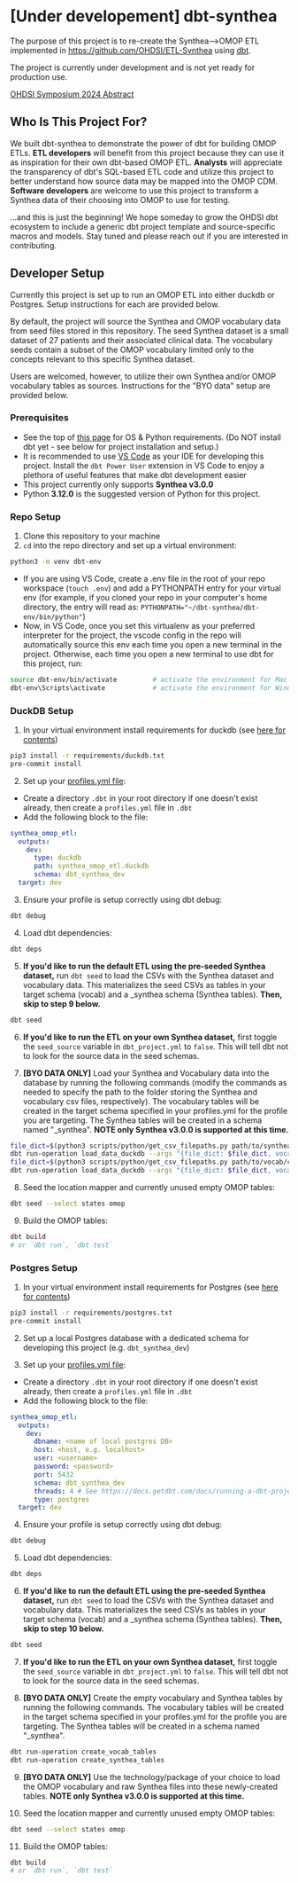 # [Under developement] dbt-synthea
The purpose of this project is to re-create the Synthea-->OMOP ETL implemented in https://github.com/OHDSI/ETL-Synthea using [dbt](https://github.com/dbt-labs/dbt-core).

The project is currently under development and is not yet ready for production use.

[OHDSI Symposium 2024 Abstract](https://www.ohdsi.org/wp-content/uploads/2024/10/124-Sadowski-dbt-synthea-Abstract-Julien-Nakache.pdf)

## Who Is This Project For?

We built dbt-synthea to demonstrate the power of dbt for building OMOP ETLs.  **ETL developers** will benefit from this project because they can use it as inspiration for their own dbt-based OMOP ETL.  **Analysts** will appreciate the transparency of dbt's SQL-based ETL code and utilize this project to better understand how source data may be mapped into the OMOP CDM.  **Software developers** are welcome to use this project to transform a Synthea data of their choosing into OMOP to use for testing.

...and this is just the beginning!  We hope someday to grow the OHDSI dbt ecosystem to include a generic dbt project template and source-specific macros and models.  Stay tuned and please reach out if you are interested in contributing.

## Developer Setup

Currently this project is set up to run an OMOP ETL into either duckdb or Postgres.  Setup instructions for each are provided below.

By default, the project will source the Synthea and OMOP vocabulary data from seed files stored in this repository.  The seed Synthea dataset is a small dataset of 27 patients and their associated clinical data.  The vocabulary seeds contain a subset of the OMOP vocabulary limited only to the concepts relevant to this specific Synthea dataset.

Users are welcomed, however, to utilize their own Synthea and/or OMOP vocabulary tables as sources.  Instructions for the "BYO data" setup are provided below.

### Prerequisites
- See the top of [this page](https://docs.getdbt.com/docs/core/pip-install) for OS & Python requirements.  (Do NOT install dbt yet - see below for project installation and setup.)
- It is recommended to use [VS Code](https://code.visualstudio.com/) as your IDE for developing this project.  Install the `dbt Power User` extension in VS Code to enjoy a plethora of useful features that make dbt development easier
- This project currently only supports **Synthea v3.0.0**
- Python **3.12.0** is the suggested version of Python for this project.

### Repo Setup
 1. Clone this repository to your machine
 2. `cd` into the repo directory and set up a virtual environment:
 ```bash
 python3 -m venv dbt-env
 ```
 - If you are using VS Code, create a .env file in  the root of your repo workspace (`touch .env`) and add a PYTHONPATH entry for your virtual env (for example, if you cloned your repo in your computer's home directory, the entry will read as: `PYTHONPATH="~/dbt-synthea/dbt-env/bin/python"`)
 - Now, in VS Code, once you set this virtualenv as your preferred interpreter for the project, the vscode config in the repo will automatically source this env each time you open a new terminal in the project.  Otherwise, each time you open a new terminal to use dbt for this project, run:
```bash
source dbt-env/bin/activate         # activate the environment for Mac and Linux OR
dbt-env\Scripts\activate            # activate the environment for Windows
```

### DuckDB Setup
 1. In your virtual environment install requirements for duckdb (see [here for contents](./requirements/duckdb.in))
```bash
pip3 install -r requirements/duckdb.txt
pre-commit install
```

 2. Set up your [profiles.yml file](https://docs.getdbt.com/docs/core/connect-data-platform/profiles.yml):
   - Create a directory `.dbt` in your root directory if one doesn't exist already, then create a `profiles.yml` file in `.dbt` 
   - Add the following block to the file:
```yaml
synthea_omop_etl:
  outputs:
    dev:
      type: duckdb
      path: synthea_omop_etl.duckdb
      schema: dbt_synthea_dev
  target: dev
```

 3. Ensure your profile is setup correctly using dbt debug:
```bash
dbt debug
```

 4. Load dbt dependencies:
```bash
dbt deps
```

 5. **If you'd like to run the default ETL using the pre-seeded Synthea dataset,** run `dbt seed` to load the CSVs with the Synthea dataset and vocabulary data. This materializes the seed CSVs as tables in your target schema (vocab) and a _synthea schema (Synthea tables).  **Then, skip to step 9 below.**
```bash
dbt seed
```
 6. **If you'd like to run the ETL on your own Synthea dataset,** first toggle the `seed_source` variable in `dbt_project.yml` to `false`. This will tell dbt not to look for the source data in the seed schemas.
 
 7. **[BYO DATA ONLY]** Load your Synthea and Vocabulary data into the database by running the following commands (modify the commands as needed to specify the path to the folder storing the Synthea and vocabulary csv files, respectively).  The vocabulary tables will be created in the target schema specified in your profiles.yml for the profile you are targeting.  The Synthea tables will be created in a schema named "<target schema>_synthea".  **NOTE only Synthea v3.0.0 is supported at this time.**
``` bash
file_dict=$(python3 scripts/python/get_csv_filepaths.py path/to/synthea/csvs)
dbt run-operation load_data_duckdb --args "{file_dict: $file_dict, vocab_tables: false}"
file_dict=$(python3 scripts/python/get_csv_filepaths.py path/to/vocab/csvs)
dbt run-operation load_data_duckdb --args "{file_dict: $file_dict, vocab_tables: true}"
```

 8. Seed the location mapper and currently unused empty OMOP tables:
```bash
dbt seed --select states omop
```

 9. Build the OMOP tables:
```bash
dbt build
# or `dbt run`, `dbt test`
```

### Postgres Setup
 1. In your virtual environment install requirements for Postgres (see [here for contents](./requirements/postgres.in))
```bash
pip3 install -r requirements/postgres.txt
pre-commit install
```
 2. Set up a local Postgres database with a dedicated schema for developing this project (e.g. `dbt_synthea_dev`)

 3. Set up your [profiles.yml file](https://docs.getdbt.com/docs/core/connect-data-platform/profiles.yml):
   - Create a directory `.dbt` in your root directory if one doesn't exist already, then create a `profiles.yml` file in `.dbt` 
   - Add the following block to the file:
```yaml
synthea_omop_etl:
  outputs:
    dev:
      dbname: <name of local postgres DB>
      host: <host, e.g. localhost>
      user: <username>
      password: <password>
      port: 5432
      schema: dbt_synthea_dev
      threads: 4 # See https://docs.getdbt.com/docs/running-a-dbt-project/using-threads for more details
      type: postgres
  target: dev
```

 4. Ensure your profile is setup correctly using dbt debug:
```bash
dbt debug
```

 5. Load dbt dependencies:
```bash
dbt deps
```

 6. **If you'd like to run the default ETL using the pre-seeded Synthea dataset,** run `dbt seed` to load the CSVs with the Synthea dataset and vocabulary data. This materializes the seed CSVs as tables in your target schema (vocab) and a _synthea schema (Synthea tables).  **Then, skip to step 10 below.**
```bash
dbt seed
```
 
 7. **If you'd like to run the ETL on your own Synthea dataset,** first toggle the `seed_source` variable in `dbt_project.yml` to `false`. This will tell dbt not to look for the source data in the seed schemas.
 
 8. **[BYO DATA ONLY]** Create the empty vocabulary and Synthea tables by running the following commands.  The vocabulary tables will be created in the target schema specified in your profiles.yml for the profile you are targeting.  The Synthea tables will be created in a schema named "<target schema>_synthea".
``` bash
dbt run-operation create_vocab_tables
dbt run-operation create_synthea_tables
```

 9. **[BYO DATA ONLY]** Use the technology/package of your choice to load the OMOP vocabulary and raw Synthea files into these newly-created tables. **NOTE only Synthea v3.0.0 is supported at this time.**

 10. Seed the location mapper and currently unused empty OMOP tables:
```bash
dbt seed --select states omop
```

 11. Build the OMOP tables:
```bash
dbt build
# or `dbt run`, `dbt test`
```
